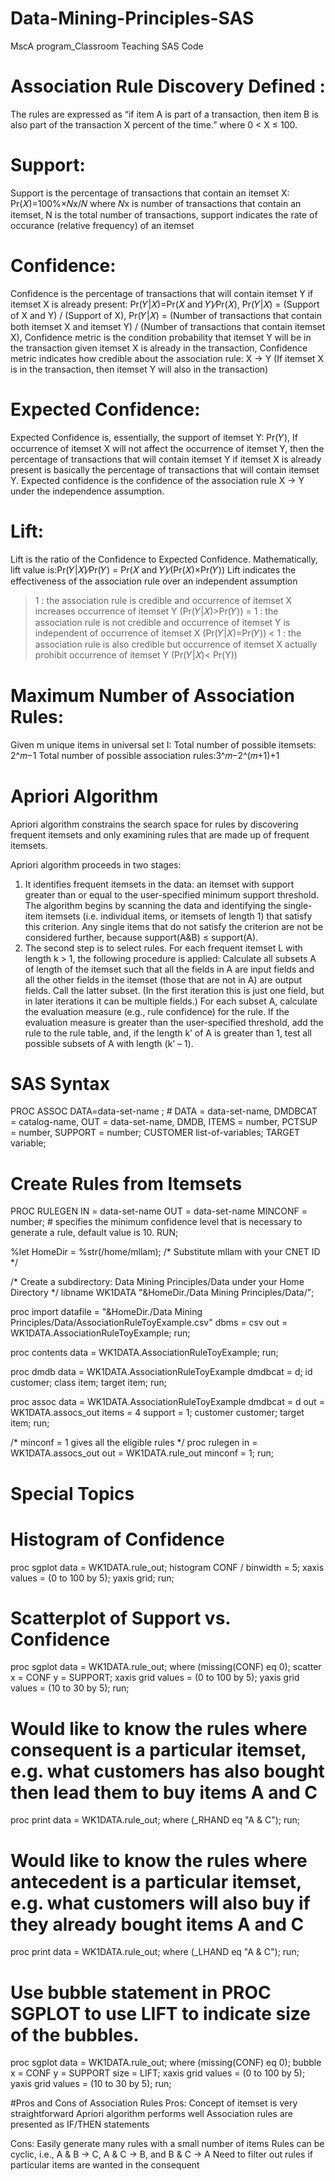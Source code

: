 # Data-Mining-Principles-SAS
MscA program_Classroom Teaching SAS Code 

# Association Rule Discovery Defined :
The rules are expressed as “if item A is part of a transaction, then item B is also part of the transaction X percent of the time.” where 0 < X ≤ 100.

# Support: 
Support is the percentage of transactions that contain an itemset X: Pr(𝑋)=100%×𝑁x/𝑁 where 𝑁x is number of transactions that contain an itemset, N is the total number of transactions, support indicates the rate of occurance (relative frequency) of an itemset

# Confidence: 
Confidence is the percentage of transactions that will contain itemset Y if itemset X is already present: Pr(𝑌|𝑋)=Pr(𝑋 and 𝑌)∕Pr(𝑋), Pr(𝑌|𝑋) = (Support of X and Y) / (Support of X), Pr(𝑌|𝑋) = (Number of transactions that contain both itemset X and itemset Y) / (Number of transactions that contain itemset X), Confidence metric is the condition probability that itemset Y will be in the transaction given itemset X is already in the transaction, Confidence metric indicates how credible about the association rule: X → Y (If itemset X is in the transaction, then itemset Y will also in the transaction)

# Expected Confidence: 
Expected Confidence is, essentially, the support of itemset Y: Pr(𝑌), If occurrence of itemset X will not affect the occurrence of itemset Y, then the percentage of transactions that will contain itemset Y if itemset X is already present is basically the percentage of transactions that will contain itemset Y. Expected confidence is the confidence of the association rule X → Y under the independence assumption. 

# Lift: 
Lift is the ratio of the Confidence to Expected Confidence. Mathematically, lift value is:Pr(𝑌|𝑋)∕Pr(𝑌)  = Pr(𝑋 and 𝑌)∕(Pr(𝑋)×Pr(𝑌)) Lift indicates the effectiveness of the association rule over an independent assumption
 > 1 :  the association rule is credible and occurrence of itemset X increases occurrence of itemset Y (Pr(𝑌|𝑋)>Pr(𝑌)) 
 = 1 : the association rule is not credible and occurrence of itemset Y is independent of occurrence of itemset X (Pr(𝑌|𝑋)=Pr(𝑌)) 
 < 1 : the association rule is also credible but occurrence of itemset X actually prohibit occurrence of itemset Y (Pr(𝑌|𝑋)< Pr(Y))

# Maximum Number of Association Rules: 
Given m unique items in universal set I:
Total number of possible itemsets: 2^𝑚−1
Total number of possible association rules:3^𝑚−2^(𝑚+1)+1

# Apriori Algorithm 
Apriori algorithm constrains the search space for rules by discovering frequent itemsets and only examining rules that are made up of frequent itemsets.

Apriori algorithm proceeds in two stages:
1. It identifies frequent itemsets in the data: an itemset with support greater than or equal to the user-specified minimum support threshold. The algorithm begins by scanning the data and identifying the single-item itemsets (i.e. individual items, or itemsets of length 1) that satisfy this criterion. Any single items that do not satisfy the criterion are not be considered further, because support(A&B) ≤ support(A).
2. The second step is to select rules. For each frequent itemset L with length k > 1, the following procedure is applied: Calculate all subsets A of length of the itemset such that all the fields in A are input fields and all the other fields in the itemset (those that are not in A) are output fields. Call the latter subset. (In the first iteration this is just one field, but in later iterations it can be multiple fields.) For each subset A, calculate the evaluation measure (e.g., rule confidence) for the rule. If the evaluation measure is greater than the user-specified threshold, add the rule to the rule table, and, if the length k’ of A is greater than 1, test all possible subsets of A with length (k’ – 1).


# SAS Syntax 

PROC ASSOC DATA=data-set-name <options>; # DATA = data-set-name, DMDBCAT = catalog-name, OUT = data-set-name, DMDB,  ITEMS = number, PCTSUP = number, SUPPORT = number;
CUSTOMER list-of-variables;
TARGET variable;

# Create Rules from Itemsets 
PROC RULEGEN IN = data-set-name
	     OUT = data-set-name
	     MINCONF = number;     # specifies the minimum confidence level that is necessary to generate a rule, default value is 10. 
RUN;



%let HomeDir = %str(/home/mllam);  /* Substitute mllam with your CNET ID */

/* Create a subdirectory: Data Mining Principles/Data under your Home Directory */
libname WK1DATA "&HomeDir./Data Mining Principles/Data/";

proc import datafile = "&HomeDir./Data Mining Principles/Data/AssociationRuleToyExample.csv"
            dbms = csv out = WK1DATA.AssociationRuleToyExample;
run;
   

proc contents data = WK1DATA.AssociationRuleToyExample;
run;


proc dmdb data = WK1DATA.AssociationRuleToyExample dmdbcat = d;
   id customer;
   class item;
   target item;
run;


proc assoc data = WK1DATA.AssociationRuleToyExample dmdbcat = d
           out = WK1DATA.assocs_out items = 4 support = 1;
   customer customer;
   target item;
run;


/* minconf = 1 gives all the eligible rules */
proc rulegen in = WK1DATA.assocs_out out = WK1DATA.rule_out minconf = 1;
run;

# Special Topics 
# Histogram of Confidence
proc sgplot data = WK1DATA.rule_out;
   histogram CONF / binwidth = 5;
   xaxis values = (0 to 100 by 5);
   yaxis grid;
run;


# Scatterplot of Support vs. Confidence 
proc sgplot data = WK1DATA.rule_out;
   where (missing(CONF) eq 0);
   scatter x = CONF y = SUPPORT;
   xaxis grid values = (0 to 100 by 5);
   yaxis grid values = (10 to 30 by 5);
run;


# Would like to know the rules where consequent is a particular itemset, e.g. what customers has also bought then lead them to buy items A and C 
proc print data = WK1DATA.rule_out;
   where (_RHAND eq "A & C");
run;

# Would like to know the rules where antecedent is a particular itemset, e.g. what customers will also buy if they already bought items A and C 
proc print data = WK1DATA.rule_out;
   where (_LHAND eq "A & C");
run;

# Use bubble statement in PROC SGPLOT to use LIFT to indicate size of the bubbles. 
proc sgplot data = WK1DATA.rule_out;
   where (missing(CONF) eq 0);
   bubble x = CONF y = SUPPORT size = LIFT;
   xaxis grid values = (0 to 100 by 5);
   yaxis grid values = (10 to 30 by 5);
run;




#Pros and Cons of Association Rules
Pros: 
Concept of itemset is very straightforward
Apriori algorithm performs well
Association rules are presented as IF/THEN statements

Cons: 
Easily generate many rules with a small number of items
Rules can be cyclic, i.e., A & B → C, A & C → B, and B & C → A
Need to filter out rules if particular items are wanted in the consequent 



















  
  
